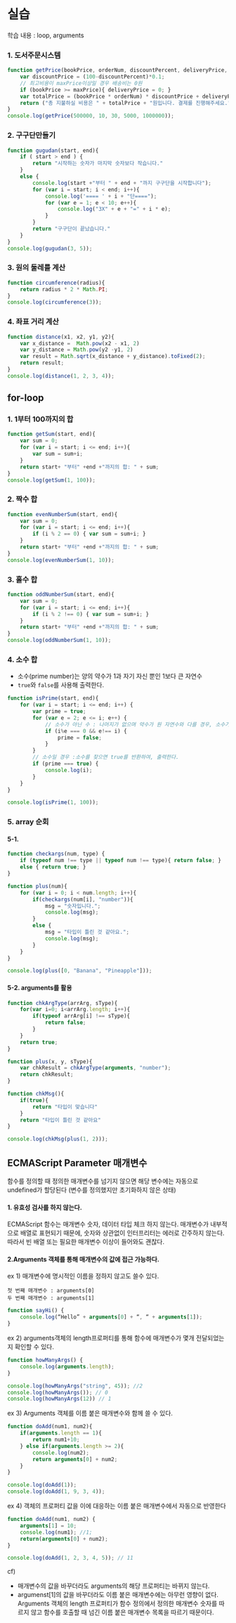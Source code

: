 # 실습
학습 내용 : loop, arguments

### 1. 도서주문시스템
```javascript
function getPrice(bookPrice, orderNum, discountPercent, deliveryPrice, maxPrice){
    var discountPrice = (100-discountPercent)*0.1;
    // 최고비용이 maxPrice이상일 경우 배송비는 0원
    if (bookPrice >= maxPrice){ deliveryPrice = 0; }
    var totalPrice = (bookPrice * orderNum) * discountPrice + deliveryPrice;
    return ("총 지불하실 비용은 " + totalPrice + "원입니다. 결제를 진행해주세요.");
}
console.log(getPrice(500000, 10, 30, 5000, 1000000));
```


### 2. 구구단만들기
```javascript
function gugudan(start, end){
    if ( start > end ) {
        return "시작하는 숫자가 마지막 숫자보다 작습니다."
    }
    else {
        console.log(start +"부터 " + end + "까지 구구단을 시작합니다");
        for (var i = start; i < end; i++){
            console.log('==== ' + i + "단====");
            for (var e = 1; e < 10; e++){
                console.log("3X" + e + "=" + i * e);
            } 
        }
        return "구구단이 끝났습니다."
    }
}
console.log(gugudan(3, 5));
```

### 3. 원의 둘레를 계산
```javascript
function circumference(radius){
    return radius * 2 * Math.PI;
}
console.log(circumference(3));
```

### 4. 좌표 거리 계산
```javascript
function distance(x1, x2, y1, y2){
    var x_distance =  Math.pow(x2 - x1, 2)
    var y_distance = Math.pow(y2 -y1, 2)
    var result = Math.sqrt(x_distance + y_distance).toFixed(2);
    return result;
}
console.log(distance(1, 2, 3, 4));
```

## for-loop
### 1. 1부터 100까지의 합
```javascript
function getSum(start, end){
    var sum = 0;
    for (var i = start; i <= end; i++){
        var sum = sum+i;
    }
    return start+ "부터" +end +"까지의 합: " + sum;
}
console.log(getSum(1, 100));
```

### 2. 짝수 합
```javascript
function evenNumberSum(start, end){
    var sum = 0;
    for (var i = start; i <= end; i++){
        if (i % 2 == 0) { var sum = sum+i; }
    }
    return start+ "부터" +end +"까지의 합: " + sum;
}
console.log(evenNumberSum(1, 10));
```

### 3. 홀수 합
```javascript
function oddNumberSum(start, end){
    var sum = 0;
    for (var i = start; i <= end; i++){
        if (i % 2 !== 0) { var sum = sum+i; }
    }
    return start+ "부터" +end +"까지의 합: " + sum;
}
console.log(oddNumberSum(1, 10));
```

### 4. 소수 합
* 소수(prime number)는 양의 약수가 1과 자기 자신 뿐인 1보다 큰 자연수 
* `true`와 `false`를 사용해 출력한다.

```javascript
function isPrime(start, end){
    for (var i = start; i <= end; i++) {
        var prime = true;
        for (var e = 2; e <= i; e++) {
            // 소수가 아닌 수 : 나머지가 없으며 약수가 원 자연수와 다를 경우, 소수가 아니며 false를 반환한다.   
            if (i%e === 0 && e!== i) {
                prime = false;
            }
        }
        // 소수일 경우 :소수를 찾으면 true를 반환하여, 출력한다.
        if (prime === true) {
            console.log(i);
        }
    }
}

console.log(isPrime(1, 100));
```

### 5. array 순회 
#### 5-1.

```javascript
function checkargs(num, type) {
    if (typeof num !== type || typeof num !== type){ return false; }
    else { return true; }
}

function plus(num){
    for (var i = 0; i < num.length; i++){
        if(checkargs(num[i], "number")){
            msg = "숫자입니다.";
            console.log(msg);
        }
        else {
            msg = "타입이 틀린 것 같아요.";
            console.log(msg);
        }
    } 
}

console.log(plus([0, "Banana", "Pineapple"]));
```

#### 5-2. arguments를 활용
```javascript
function chkArgType(arrArg, sType){
	for(var i=0; i<arrArg.length; i++){
		if(typeof arrArg[i] !== sType){
            return false;
		}
	}
	return true;
}

function plus(x, y, sType){
	var chkResult = chkArgType(arguments, "number");
	return chkResult;
}

function chkMsg(){
    if(true){
        return "타입이 맞습니다"
    }
    return "타입이 틀린 것 같아요"
}

console.log(chkMsg(plus(1, 2)));
```
## ECMAScript Parameter 매개변수
함수를 정의할 때 정의한 매개변수를 넘기지 않으면 해당 변수에는 자동으로 undefined가 할당된다 (변수를 정의했지만 초기화하지 않은 상태)

#### 1. 유효성 검사를 하지 않는다.
ECMAScript 함수는 매개변수 숫자, 데이터 타입 체크 하지 않는다.
매개변수가 내부적으로 배열로 표현되기 때문에, 숫자와 상관없이 인터프리터는 에러로 간주하지 않는다. 
따라서 빈 배열 또는 필요한 매개변수 이상이 들어와도 괜찮다.

#### 2.Arguments 객체를 통해 매개변수의 값에 접근 가능하다.
ex 1) 매개변수에 명시적인 이름을 정하지 않고도 쓸수 있다.
```
첫 번째 매개변수 : arguments[0]
두 번째 매개변수 : arguments[1]
```
```javascript
function sayHi() {
	console.log(“Hello” + arguments[0] + “, “ + arguments[1]);
}
```
ex 2) arguments객체의 length프로퍼티를 통해 함수에 매개변수가 몇개 전달되었는지 확인할 수 있다.
```javascript
function howManyArgs() {
    console.log(arguments.length);
}

console.log(howManyArgs("string", 45)); //2
console.log(howManyArgs()); // 0
console.log(howManyArgs(12)) // 1
```

ex 3) Arguments 객체를 이름 붙은 매개변수와 함께 쓸 수 있다.
```javascript
function doAdd(num1, num2){
    if(arguments.length == 1){
        return num1+10;
    } else if(arguments.length >= 2){
        console.log(num2);
        return arguments[0] + num2;
    }
}

console.log(doAdd(1));
console.log(doAdd(1, 9, 3, 4));
```
ex 4) 객체의 프로퍼티 값을 이에 대응하는 이름 붙은 매개변수에서 자동으로 반영한다
```javascript
function doAdd(num1, num2) {
    arguments[1] = 10;
    console.log(num1); //1; 
    return(arguments[0] + num2);
}

console.log(doAdd(1, 2, 3, 4, 5)); // 11
```
cf) 
* 매개변수의 값을 바꾸더라도 arguments의 해당 프로퍼티는 바뀌지 않는다. 
* argumenst[1]의 값을 바꾸더라도 이름 붙은 매개변수에는 아무런 영향이 없다. Arguments 객체의 length 프로퍼티가 함수 정의에서 정의한 매개변수 숫자를 따르지 않고 함수를 호출할 때 넘긴 이름 붙은 매개변수 목록을 따르기 때문이다.

